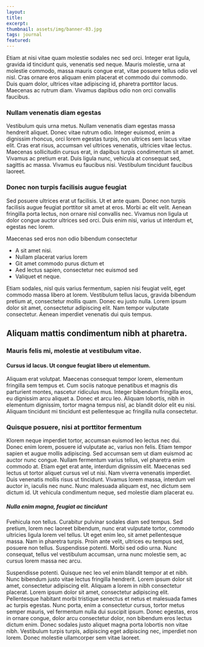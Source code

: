```yaml
---
layout:
title:
excerpt:
thumbnail: assets/img/banner-03.jpg
tags: journal
featured:
---
```



Etiam at nisi vitae quam molestie sodales nec sed orci. Integer erat ligula, gravida id tincidunt quis, venenatis sed neque. Mauris molestie, urna at molestie commodo, massa mauris congue erat, vitae posuere tellus odio vel nisl. Cras ornare eros aliquam enim placerat et commodo dui commodo. Duis quam dolor, ultrices vitae adipiscing id, pharetra porttitor lacus. Maecenas ac rutrum diam. Vivamus dapibus odio non orci convallis faucibus.


### Nullam venenatis diam egestas

Vestibulum quis urna metus. Nullam venenatis diam egestas massa hendrerit aliquet. Donec vitae rutrum odio. Integer euismod, enim a dignissim rhoncus, orci lorem egestas turpis, non ultrices sem lacus vitae elit. Cras erat risus, accumsan vel ultrices venenatis, ultricies vitae lectus. Maecenas sollicitudin cursus erat, in dapibus turpis condimentum sit amet. Vivamus ac pretium erat. Duis ligula nunc, vehicula at consequat sed, sagittis ac massa. Vivamus eu faucibus nisi. Vestibulum tincidunt faucibus laoreet.


### Donec non turpis facilisis augue feugiat

Sed posuere ultrices erat ut facilisis. Ut et ante quam. Donec non turpis facilisis augue feugiat porttitor sit amet at eros. Morbi ac elit velit. Aenean fringilla porta lectus, non ornare nisl convallis nec. Vivamus non ligula ut dolor congue auctor ultrices sed orci. Duis enim nisi, varius ut interdum et, egestas nec lorem.

Maecenas sed eros non odio bibendum consectetur

- A sit amet nisi.
- Nullam placerat varius lorem
- Git amet commodo purus dictum et
- Aed lectus sapien, consectetur nec euismod sed
- Valiquet et neque.

Etiam sodales, nisl quis varius fermentum, sapien nisi feugiat velit, eget commodo massa libero at lorem. Vestibulum tellus lacus, gravida bibendum pretium at, consectetur mollis quam. Donec eu justo nulla. Lorem ipsum dolor sit amet, consectetur adipiscing elit. Nam tempor vulputate consectetur. Aenean imperdiet venenatis dui quis tempus.


## Aliquam mattis condimentum nibh at pharetra.

### Mauris felis mi, molestie at vestibulum vitae.

#### Cursus id lacus. Ut congue feugiat libero ut elementum.

Aliquam erat volutpat. Maecenas consequat tempor lorem, elementum fringilla sem tempus et. Cum sociis natoque penatibus et magnis dis parturient montes, nascetur ridiculus mus. Integer bibendum fringilla eros, eu dignissim arcu aliquet a. Donec et arcu leo. Aliquam lobortis, nibh in elementum dignissim, tortor magna tempus nisl, ac blandit dolor elit eu nisi. Aliquam tincidunt mi tincidunt est pellentesque ac fringilla nulla consectetur.


### Quisque posuere, nisi at porttitor fermentum

Klorem neque imperdiet tortor, accumsan euismod leo lectus nec dui. Donec enim lorem, posuere id vulputate ac, varius non felis. Etiam tempor sapien et augue mollis adipiscing. Sed accumsan sem ut diam euismod ac auctor nunc congue. Nullam fermentum varius tellus, vel pharetra enim commodo at. Etiam eget erat ante, interdum dignissim elit. Maecenas sed lectus ut tortor aliquet cursus vel ut nisi. Nam viverra venenatis imperdiet. Duis venenatis mollis risus ut tincidunt. Vivamus lorem massa, interdum vel auctor in, iaculis nec nunc. Nunc malesuada aliquam est, nec dictum sem dictum id. Ut vehicula condimentum neque, sed molestie diam placerat eu.

##### Nulla enim magna, feugiat ac tincidunt

Fvehicula non tellus. Curabitur pulvinar sodales diam sed tempus. Sed pretium, lorem nec laoreet bibendum, nunc erat vulputate tortor, commodo ultricies ligula lorem vel tellus. Ut eget enim leo, sit amet pellentesque massa. Nam in pharetra turpis. Proin ante velit, ultrices eu tempus sed, posuere non tellus. Suspendisse potenti. Morbi sed odio urna. Nunc consequat, tellus vel vestibulum accumsan, urna nunc molestie sem, ac cursus lorem massa nec arcu.

Suspendisse potenti. Quisque nec leo vel enim blandit tempor at et nibh. Nunc bibendum justo vitae lectus fringilla hendrerit. Lorem ipsum dolor sit amet, consectetur adipiscing elit. Aliquam a lorem in nibh consectetur placerat. Lorem ipsum dolor sit amet, consectetur adipiscing elit. Pellentesque habitant morbi tristique senectus et netus et malesuada fames ac turpis egestas. Nunc porta, enim a consectetur cursus, tortor metus semper mauris, vel fermentum nulla dui suscipit ipsum. Donec egestas, eros in ornare congue, dolor arcu consectetur dolor, non bibendum eros lectus dictum enim. Donec sodales justo aliquet magna porta lobortis non vitae nibh. Vestibulum turpis turpis, adipiscing eget adipiscing nec, imperdiet non lorem. Donec molestie ullamcorper sem vitae laoreet.